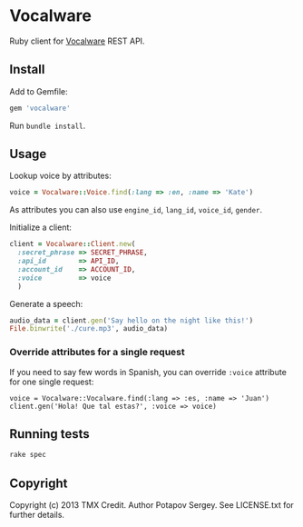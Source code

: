 # Vocalware

Ruby client for [Vocalware](https://www.vocalware.com/) REST API.

## Install

Add to Gemfile:

```ruby
gem 'vocalware'
```

Run `bundle install`.

## Usage

Lookup voice by attributes:
```ruby
voice = Vocalware::Voice.find(:lang => :en, :name => 'Kate')
```
As attributes you can also use `engine_id`, `lang_id`, `voice_id`, `gender`.

Initialize a client:
```ruby
client = Vocalware::Client.new(
  :secret_phrase => SECRET_PHRASE,
  :api_id        => API_ID,
  :account_id    => ACCOUNT_ID,
  :voice         => voice
  )
```

Generate a speech:

```ruby
audio_data = client.gen('Say hello on the night like this!')
File.binwrite('./cure.mp3', audio_data)
```

### Override attributes for a single request

If you need to say few words in Spanish, you can override `:voice` attribute for
one single request:

```
voice = Vocalware::Vocalware.find(:lang => :es, :name => 'Juan')
client.gen('Hola! Que tal estas?', :voice => voice)
```

## Running tests

```sh
rake spec
```


## Copyright

Copyright (c) 2013 TMX Credit. Author Potapov Sergey. See LICENSE.txt for
further details.
